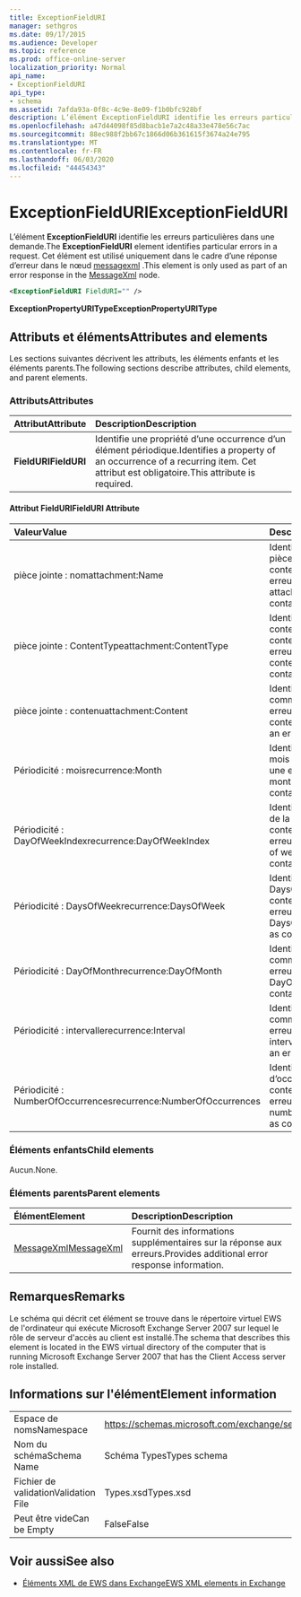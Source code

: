 ```yaml
---
title: ExceptionFieldURI
manager: sethgros
ms.date: 09/17/2015
ms.audience: Developer
ms.topic: reference
ms.prod: office-online-server
localization_priority: Normal
api_name:
- ExceptionFieldURI
api_type:
- schema
ms.assetid: 7afda93a-0f8c-4c9e-8e09-f1b0bfc928bf
description: L’élément ExceptionFieldURI identifie les erreurs particulières dans une demande. Cet élément est utilisé uniquement dans le cadre d’une réponse d’erreur dans le nœud MessageXml.
ms.openlocfilehash: a47d44098f85d8bacb1e7a2c48a33e478e56c7ac
ms.sourcegitcommit: 88ec988f2bb67c1866d06b361615f3674a24e795
ms.translationtype: MT
ms.contentlocale: fr-FR
ms.lasthandoff: 06/03/2020
ms.locfileid: "44454343"
---
```

# <a name="exceptionfielduri"></a><span data-ttu-id="9e388-104">ExceptionFieldURI</span><span class="sxs-lookup"><span data-stu-id="9e388-104">ExceptionFieldURI</span></span>

<span data-ttu-id="9e388-105">L’élément **ExceptionFieldURI** identifie les erreurs particulières dans une demande.</span><span class="sxs-lookup"><span data-stu-id="9e388-105">The **ExceptionFieldURI** element identifies particular errors in a request.</span></span> <span data-ttu-id="9e388-106">Cet élément est utilisé uniquement dans le cadre d’une réponse d’erreur dans le nœud [messagexml](messagexml.md) .</span><span class="sxs-lookup"><span data-stu-id="9e388-106">This element is only used as part of an error response in the [MessageXml](messagexml.md) node.</span></span> 
  
```xml
<ExceptionFieldURI FieldURI="" />
```

 <span data-ttu-id="9e388-107">**ExceptionPropertyURIType**</span><span class="sxs-lookup"><span data-stu-id="9e388-107">**ExceptionPropertyURIType**</span></span>
## <a name="attributes-and-elements"></a><span data-ttu-id="9e388-108">Attributs et éléments</span><span class="sxs-lookup"><span data-stu-id="9e388-108">Attributes and elements</span></span>

<span data-ttu-id="9e388-109">Les sections suivantes décrivent les attributs, les éléments enfants et les éléments parents.</span><span class="sxs-lookup"><span data-stu-id="9e388-109">The following sections describe attributes, child elements, and parent elements.</span></span>
  
### <a name="attributes"></a><span data-ttu-id="9e388-110">Attributs</span><span class="sxs-lookup"><span data-stu-id="9e388-110">Attributes</span></span>

|<span data-ttu-id="9e388-111">**Attribut**</span><span class="sxs-lookup"><span data-stu-id="9e388-111">**Attribute**</span></span>|<span data-ttu-id="9e388-112">**Description**</span><span class="sxs-lookup"><span data-stu-id="9e388-112">**Description**</span></span>|
|:-----|:-----|
|<span data-ttu-id="9e388-113">**FieldURI**</span><span class="sxs-lookup"><span data-stu-id="9e388-113">**FieldURI**</span></span> <br/> |<span data-ttu-id="9e388-114">Identifie une propriété d’une occurrence d’un élément périodique.</span><span class="sxs-lookup"><span data-stu-id="9e388-114">Identifies a property of an occurrence of a recurring item.</span></span> <span data-ttu-id="9e388-115">Cet attribut est obligatoire.</span><span class="sxs-lookup"><span data-stu-id="9e388-115">This attribute is required.</span></span>  <br/> |
   
#### <a name="fielduri-attribute"></a><span data-ttu-id="9e388-116">Attribut FieldURI</span><span class="sxs-lookup"><span data-stu-id="9e388-116">FieldURI Attribute</span></span>

|<span data-ttu-id="9e388-117">**Valeur**</span><span class="sxs-lookup"><span data-stu-id="9e388-117">**Value**</span></span>|<span data-ttu-id="9e388-118">**Description**</span><span class="sxs-lookup"><span data-stu-id="9e388-118">**Description**</span></span>|
|:-----|:-----|
|<span data-ttu-id="9e388-119">pièce jointe : nom</span><span class="sxs-lookup"><span data-stu-id="9e388-119">attachment:Name</span></span>  <br/> |<span data-ttu-id="9e388-120">Identifie le nom de la pièce jointe comme contenant une erreur.</span><span class="sxs-lookup"><span data-stu-id="9e388-120">Identifies the attachment name as containing an error.</span></span>  <br/> |
|<span data-ttu-id="9e388-121">pièce jointe : ContentType</span><span class="sxs-lookup"><span data-stu-id="9e388-121">attachment:ContentType</span></span>  <br/> |<span data-ttu-id="9e388-122">Identifie le type de contenu comme contenant une erreur.</span><span class="sxs-lookup"><span data-stu-id="9e388-122">Identifies the content type as containing an error.</span></span>  <br/> |
|<span data-ttu-id="9e388-123">pièce jointe : contenu</span><span class="sxs-lookup"><span data-stu-id="9e388-123">attachment:Content</span></span>  <br/> |<span data-ttu-id="9e388-124">Identifie le contenu comme contenant une erreur.</span><span class="sxs-lookup"><span data-stu-id="9e388-124">Identifies the content as containing an error.</span></span>  <br/> |
|<span data-ttu-id="9e388-125">Périodicité : mois</span><span class="sxs-lookup"><span data-stu-id="9e388-125">recurrence:Month</span></span>  <br/> |<span data-ttu-id="9e388-126">Identifie le champ de mois comme contenant une erreur.</span><span class="sxs-lookup"><span data-stu-id="9e388-126">Identifies the month field as containing an error.</span></span>  <br/> |
|<span data-ttu-id="9e388-127">Périodicité : DayOfWeekIndex</span><span class="sxs-lookup"><span data-stu-id="9e388-127">recurrence:DayOfWeekIndex</span></span>  <br/> |<span data-ttu-id="9e388-128">Identifie l’index du jour de la semaine comme contenant une erreur.</span><span class="sxs-lookup"><span data-stu-id="9e388-128">Identifies the day of week index as containing an error.</span></span>  <br/> |
|<span data-ttu-id="9e388-129">Périodicité : DaysOfWeek</span><span class="sxs-lookup"><span data-stu-id="9e388-129">recurrence:DaysOfWeek</span></span>  <br/> |<span data-ttu-id="9e388-130">Identifie la propriété DaysOfWeek comme contenant une erreur.</span><span class="sxs-lookup"><span data-stu-id="9e388-130">Identifies the DaysOfWeek property as containing an error.</span></span>  <br/> |
|<span data-ttu-id="9e388-131">Périodicité : DayOfMonth</span><span class="sxs-lookup"><span data-stu-id="9e388-131">recurrence:DayOfMonth</span></span>  <br/> |<span data-ttu-id="9e388-132">Identifie le DayOfMonth comme contenant une erreur.</span><span class="sxs-lookup"><span data-stu-id="9e388-132">Identifies the DayOfMonth as containing an error.</span></span>  <br/> |
|<span data-ttu-id="9e388-133">Périodicité : intervalle</span><span class="sxs-lookup"><span data-stu-id="9e388-133">recurrence:Interval</span></span>  <br/> |<span data-ttu-id="9e388-134">Identifie l’intervalle comme contenant une erreur.</span><span class="sxs-lookup"><span data-stu-id="9e388-134">Identifies the interval as containing an error.</span></span>  <br/> |
|<span data-ttu-id="9e388-135">Périodicité : NumberOfOccurrences</span><span class="sxs-lookup"><span data-stu-id="9e388-135">recurrence:NumberOfOccurrences</span></span>  <br/> |<span data-ttu-id="9e388-136">Identifie le nombre d’occurrences contenant une erreur.</span><span class="sxs-lookup"><span data-stu-id="9e388-136">Identifies the number of occurrences as containing an error.</span></span>  <br/> |
   
### <a name="child-elements"></a><span data-ttu-id="9e388-137">Éléments enfants</span><span class="sxs-lookup"><span data-stu-id="9e388-137">Child elements</span></span>

<span data-ttu-id="9e388-138">Aucun.</span><span class="sxs-lookup"><span data-stu-id="9e388-138">None.</span></span>
  
### <a name="parent-elements"></a><span data-ttu-id="9e388-139">Éléments parents</span><span class="sxs-lookup"><span data-stu-id="9e388-139">Parent elements</span></span>

|<span data-ttu-id="9e388-140">**Élément**</span><span class="sxs-lookup"><span data-stu-id="9e388-140">**Element**</span></span>|<span data-ttu-id="9e388-141">**Description**</span><span class="sxs-lookup"><span data-stu-id="9e388-141">**Description**</span></span>|
|:-----|:-----|
|[<span data-ttu-id="9e388-142">MessageXml</span><span class="sxs-lookup"><span data-stu-id="9e388-142">MessageXml</span></span>](messagexml.md) <br/> |<span data-ttu-id="9e388-143">Fournit des informations supplémentaires sur la réponse aux erreurs.</span><span class="sxs-lookup"><span data-stu-id="9e388-143">Provides additional error response information.</span></span>  <br/> |
   
## <a name="remarks"></a><span data-ttu-id="9e388-144">Remarques</span><span class="sxs-lookup"><span data-stu-id="9e388-144">Remarks</span></span>

<span data-ttu-id="9e388-145">Le schéma qui décrit cet élément se trouve dans le répertoire virtuel EWS de l'ordinateur qui exécute Microsoft Exchange Server 2007 sur lequel le rôle de serveur d'accès au client est installé.</span><span class="sxs-lookup"><span data-stu-id="9e388-145">The schema that describes this element is located in the EWS virtual directory of the computer that is running Microsoft Exchange Server 2007 that has the Client Access server role installed.</span></span>
  
## <a name="element-information"></a><span data-ttu-id="9e388-146">Informations sur l'élément</span><span class="sxs-lookup"><span data-stu-id="9e388-146">Element information</span></span>

|||
|:-----|:-----|
|<span data-ttu-id="9e388-147">Espace de noms</span><span class="sxs-lookup"><span data-stu-id="9e388-147">Namespace</span></span>  <br/> |https://schemas.microsoft.com/exchange/services/2006/types  <br/> |
|<span data-ttu-id="9e388-148">Nom du schéma</span><span class="sxs-lookup"><span data-stu-id="9e388-148">Schema Name</span></span>  <br/> |<span data-ttu-id="9e388-149">Schéma Types</span><span class="sxs-lookup"><span data-stu-id="9e388-149">Types schema</span></span>  <br/> |
|<span data-ttu-id="9e388-150">Fichier de validation</span><span class="sxs-lookup"><span data-stu-id="9e388-150">Validation File</span></span>  <br/> |<span data-ttu-id="9e388-151">Types.xsd</span><span class="sxs-lookup"><span data-stu-id="9e388-151">Types.xsd</span></span>  <br/> |
|<span data-ttu-id="9e388-152">Peut être vide</span><span class="sxs-lookup"><span data-stu-id="9e388-152">Can be Empty</span></span>  <br/> |<span data-ttu-id="9e388-153">False</span><span class="sxs-lookup"><span data-stu-id="9e388-153">False</span></span>  <br/> |
   
## <a name="see-also"></a><span data-ttu-id="9e388-154">Voir aussi</span><span class="sxs-lookup"><span data-stu-id="9e388-154">See also</span></span>



- [<span data-ttu-id="9e388-155">Éléments XML de EWS dans Exchange</span><span class="sxs-lookup"><span data-stu-id="9e388-155">EWS XML elements in Exchange</span></span>](ews-xml-elements-in-exchange.md)

